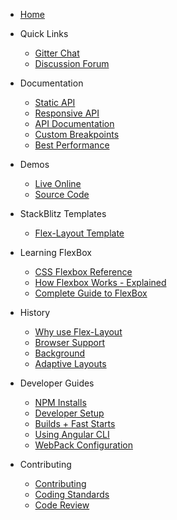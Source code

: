 * [Home](https://github.com/alessiobianchini/flex-layout/wiki)

* Quick Links
  * [Gitter Chat](https://gitter.im/angular/flex-layout)
  * [Discussion Forum](https://groups.google.com/g/ng-flex-layout)

* Documentation 
  * [Static API](https://github.com/alessiobianchini/flex-layout/wiki/Declarative-API-Overview)
  * [Responsive API](https://github.com/alessiobianchini/flex-layout/wiki/Responsive-API)
  * [API Documentation](https://github.com/alessiobianchini/flex-layout/wiki/API-Documentation)
  * [Custom Breakpoints](https://github.com/alessiobianchini/flex-layout/wiki/Breakpoints)
  * [Best Performance](https://github.com/alessiobianchini/flex-layout/wiki/Best-Performance)
* Demos 
  * [Live Online](https://ng-flex-layout.azurewebsites.net/)
  * [Source Code](https://github.com/alessiobianchini/flex-layout/blob/master/src/apps/demo-app/src/app/app.module.ts#L28)

* StackBlitz Templates
  * [Flex-Layout Template](https://stackblitz.com/edit/ng-flex-layout-seed)

* Learning FlexBox
  * [CSS Flexbox Reference](http://cssreference.io/flexbox/)
  * [How Flexbox Works - Explained](https://www.freecodecamp.org/news/even-more-about-how-flexbox-works-explained-in-big-colorful-animated-gifs-a5a74812b053/)
  * [Complete Guide to FlexBox](https://css-tricks.com/snippets/css/a-guide-to-flexbox/)
  
* History
  * [Why use Flex-Layout](https://github.com/alessiobianchini/flex-layout/wiki/Why-use-Flex-Layout)
  * [Browser Support](https://github.com/alessiobianchini/flex-layout/wiki/Browser-Support)
  * [Background](https://github.com/alessiobianchini/flex-layout/wiki/Background)
  * [Adaptive Layouts](https://github.com/alessiobianchini/flex-layout/wiki/Adaptive-Layouts)

* Developer Guides
  * [NPM Installs](https://github.com/alessiobianchini/flex-layout/wiki/NPM-Installs)
  * [Developer Setup](https://github.com/alessiobianchini/flex-layout/wiki/Developer-Setup)
  * [Builds + Fast Starts](https://github.com/alessiobianchini/flex-layout/wiki/Fast-Starts)
  * [Using Angular CLI](https://github.com/alessiobianchini/flex-layout/wiki/Using-Angular-CLI)
  * [WebPack Configuration](https://github.com/alessiobianchini/flex-layout/wiki/Webpack-Configuration)

* Contributing
  * [Contributing](https://github.com/alessiobianchini/flex-layout/blob/master/CONTRIBUTING.md)
  * [Coding Standards](https://github.com/alessiobianchini/flex-layout/blob/master/CODING_STANDARDS.md)
  * [Code Review](https://github.com/alessiobianchini/flex-layout/blob/master/CODE_REVIEWS.md)

